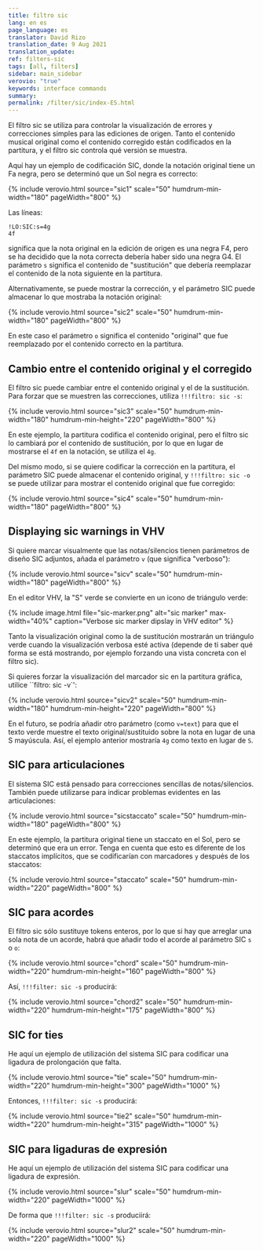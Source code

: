 ```yaml
---
title: filtro sic
lang: en es
page_language: es
translator: David Rizo
translation_date: 9 Aug 2021
translation_update:
ref: filters-sic
tags: [all, filters]
sidebar: main_sidebar
verovio: "true"
keywords: interface commands 
summary: 
permalink: /filter/sic/index-ES.html
---
```

El filtro sic se utiliza para controlar la visualización de errores y correcciones simples para las ediciones de origen.  Tanto el contenido musical original como el contenido corregido están codificados en la partitura, y el filtro sic controla qué versión se muestra.

Aquí hay un ejemplo de codificación SIC, donde la notación original tiene un Fa negra, pero se determinó que un Sol negra es correcto:

{% include verovio.html
	source="sic1"
	scale="50"
	humdrum-min-width="180"
	pageWidth="800"
%}
<script type="application/x-humdrum" id="sic1">
**kern
*M4/4
=1
4c
4e
!LO:SIC:s=4g
4f
4cc
=
*-
</script>

Las líneas:

```
!LO:SIC:s=4g
4f
```
significa que la nota original en la edición de origen es una negra F4, pero se ha decidido que la nota correcta debería haber sido una negra G4.  El parámetro `s` significa el contenido de "sustitución" que debería reemplazar el contenido de la nota siguiente en la partitura.

Alternativamente, se puede mostrar la corrección, y el parámetro SIC puede almacenar lo que mostraba la notación original:

{% include verovio.html
	source="sic2"
	scale="50"
	humdrum-min-width="180"
	pageWidth="800"
%}
<script type="application/x-humdrum" id="sic2">
**kern
*M4/4
=1
4c
4e
!LO:SIC:o=4f
4g
4cc
=
*-
</script>

En este caso el parámetro `o` significa el contenido "original" que fue reemplazado por el contenido correcto en la partitura.


## Cambio entre el contenido original y el corregido ##

El filtro sic puede cambiar entre el contenido original y el de la sustitución.  Para forzar que se muestren las correcciones, utiliza `!!!filtro: sic -s`:

{% include verovio.html
	source="sic3"
	scale="50"
	humdrum-min-width="180"
	humdrum-min-height="220"
	pageWidth="800"
%}
<script type="application/x-humdrum" id="sic3">
!!!filter: sic -s
**kern
*M4/4
=1
4c
4e
!LO:SIC:s=4g
4f
4cc
=
*-
</script>

En este ejemplo, la partitura codifica el contenido original, pero el filtro sic lo cambiará por el contenido de sustitución, por lo que en lugar de mostrarse el `4f` en la notación, se utiliza el `4g`.

Del mismo modo, si se quiere codificar la corrección en la partitura, el parámetro SIC puede almacenar el contenido original, y `!!!filtro: sic -o` se puede utilizar para mostrar el contenido original que fue corregido:

{% include verovio.html
	source="sic4"
	scale="50"
	humdrum-min-width="180"
	pageWidth="800"
%}
<script type="application/x-humdrum" id="sic4">
!!!filter: sic -o
**kern
*M4/4
=1
4c
4e
!LO:SIC:o=4f
4g
4cc
=
*-
</script>

## Displaying sic warnings in VHV ##

Si quiere marcar visualmente que las notas/silencios tienen parámetros de diseño SIC adjuntos, añada el parámetro `v` (que significa "verboso"):

{% include verovio.html
	source="sicv"
	scale="50"
	humdrum-min-width="180"
	pageWidth="800"
%}
<script type="application/x-humdrum" id="sicv">
**kern
*M4/4
=1
4c
4e
!LO:SIC:s=4g:v
4f
4cc
=
*-
</script>

En el editor VHV, la "S" verde se convierte en un icono de triángulo verde:


{% include image.html
	file="sic-marker.png"
	alt="sic marker"
	max-width="40%"
	caption="Verbose sic marker dipslay in VHV editor"
%}

Tanto la visualización original como la de sustitución mostrarán un triángulo verde cuando la visualización verbosa esté activa (depende de ti saber qué forma se está mostrando, por ejemplo forzando una vista concreta con el filtro sic).

Si quieres forzar la visualización del marcador sic en la partitura gráfica, utilice ``filtro: sic -v`':


{% include verovio.html
	source="sicv2"
	scale="50"
	humdrum-min-width="180"
	humdrum-min-height="220"
	pageWidth="800"
%}
<script type="application/x-humdrum" id="sicv2">
!!!filter: sic -v
**kern
*M4/4
=1
4c
4e
!LO:SIC:s=4g
4f
4cc
=
*-
</script>

En el futuro, se podría añadir otro parámetro (como `v=text`) para que el texto verde muestre el texto original/sustituido sobre la nota en lugar de una S mayúscula. Así, el ejemplo anterior mostraría `4g` como texto en lugar de `S`.

## SIC para articulaciones ##

El sistema SIC está pensado para correcciones sencillas de notas/silencios.  También puede utilizarse para indicar problemas evidentes en las articulaciones:


{% include verovio.html
	source="sicstaccato"
	scale="50"
	humdrum-min-width="180"
	pageWidth="800"
%}
<script type="application/x-humdrum" id="sicstaccato">
**kern
*M4/4
=1
4c
4e
!LO:SIC:s=4g
4g'
4cc
=
*-
</script>

En este ejemplo, la partitura original tiene un staccato en el Sol, pero se determinó que era un error.  Tenga en cuenta que esto es diferente de los staccatos implícitos, que se codificarían con marcadores `y` después de los staccatos:


{% include verovio.html
	source="staccato"
	scale="50"
	humdrum-min-width="220"
	pageWidth="800"
%}
<script type="application/x-humdrum" id="staccato">
**kern
*M4/4
=1
4c'
4e'
!LO:TX:b:i:t=simile
4g'y
4cc'y
=
*-
</script>



## SIC para acordes ##
El filtro sic sólo sustituye tokens enteros, por lo que si hay que arreglar una sola nota de un acorde, habrá que añadir todo el acorde al parámetro SIC `s` o `o`:

{% include verovio.html
	source="chord"
	scale="50"
	humdrum-min-width="220"
	humdrum-min-height="160"
	pageWidth="800"
%}
<script type="application/x-humdrum" id="chord">
**kern
*M4/4
=1
4c 4e 4g
!LO:SIC:s=4c 4f 4a
4c 4f 4g
=
*-
</script>

Así, `!!!filter: sic -s` producirá:

{% include verovio.html
	source="chord2"
	scale="50"
	humdrum-min-width="220"
	humdrum-min-height="175"
	pageWidth="800"
%}
<script type="application/x-humdrum" id="chord2">
!!!filter: sic -s
**kern
*M4/4
=1
4c 4e 4g
!LO:SIC:s=4c 4f 4a
4c 4f 4g
=
*-
</script>


## SIC for ties ##

He aquí un ejemplo de utilización del sistema SIC para codificar una ligadura de prolongación que falta.

{% include verovio.html
	source="tie"
	scale="50"
	humdrum-min-width="220"
	humdrum-min-height="300"
	pageWidth="1000"
%}
<script type="application/x-humdrum" id="tie">
**kern
*M4/4
=1
4c
4d
4e
!LO:SIC:s=[4f
4f
=2
!LO:SIC:s=4f]
4f
4e
4d
4c
=
*-
</script>

Entonces, `!!!filter: sic -s` producirá:


{% include verovio.html
	source="tie2"
	scale="50"
	humdrum-min-width="220"
	humdrum-min-height="315"
	pageWidth="1000"
%}
<script type="application/x-humdrum" id="tie2">
!!!filter: sic -s
**kern
*M4/4
=1
4c
4d
4e
!LO:SIC:s=[4f
4f
=2
!LO:SIC:s=4f]
4f
4e
4d
4c
=
*-
</script>



## SIC para ligaduras de expresión ##

He aquí un ejemplo de utilización del sistema SIC para codificar una ligadura de expresión.

{% include verovio.html
	source="slur"
	scale="50"
	humdrum-min-width="220"
	pageWidth="1000"
%}
<script type="application/x-humdrum" id="slur">
**kern
*M4/4
=1
!LO:SIC:s=(4c
4c
4d
4e
!LO:SIC:s=4f)
4f
=
*-
</script>

De forma que `!!!filter: sic -s` produciirá:

{% include verovio.html
	source="slur2"
	scale="50"
	humdrum-min-width="220"
	pageWidth="1000"
%}
<script type="application/x-humdrum" id="slur2">
!!!filter: sic -s
**kern
*M4/4
=1
!LO:SIC:s=(4c
4c
4d
4e
!LO:SIC:s=4f)
4f
=
*-
</script>





